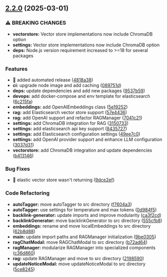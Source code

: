 ## [2.2.0](https://github.com/marvinroman/obsidian-local-llm-helper/compare/v2.1.2...v2.2.0) (2025-03-01)

### ⚠ BREAKING CHANGES

* **vectorstore:** Vector store implementations now include ChromaDB option
* **settings:** Vector store implementations now include ChromaDB option
* **deps:** Node.js version requirement increased to >=18 for several packages

### Features

* :construction_worker: added automated release ([4818a38](https://github.com/marvinroman/obsidian-local-llm-helper/commit/4818a38b15c8e3163b8d0a3a05bfc2e97b534f99))
* **ci:** upgrade node image and add caching ([089751d](https://github.com/marvinroman/obsidian-local-llm-helper/commit/089751d4fa0b55fa77525d8882ad8c3aabe9bc18))
* **deps:** update dependencies and add new packages ([9537b59](https://github.com/marvinroman/obsidian-local-llm-helper/commit/9537b59eeba683580666cfecfaebad96937dbdd4))
* **devops:** add docker-compose and env template for elasticsearch ([6c215fa](https://github.com/marvinroman/obsidian-local-llm-helper/commit/6c215fa3791f26814b8dcf21a8bda17c5d449783))
* **embeddings:** add OpenAIEmbeddings class ([5e19252](https://github.com/marvinroman/obsidian-local-llm-helper/commit/5e192525198b31c83caafb098bfbf04e9792c79e))
* **rag:** add Elasticsearch vector store support ([57e4436](https://github.com/marvinroman/obsidian-local-llm-helper/commit/57e4436151eb4db4d63578fb74c559f7b6f922c9))
* **rag:** add OpenAI support and refactor RAGManager ([7041c21](https://github.com/marvinroman/obsidian-local-llm-helper/commit/7041c219e62cbc51c65cb8da449213b9d5e45570))
* **settings:** add ChromaDB integration for RAG ([3150733](https://github.com/marvinroman/obsidian-local-llm-helper/commit/31507337d07eeee077fcbc4599c53d3631113b60))
* **settings:** add elasticsearch api key support ([8435727](https://github.com/marvinroman/obsidian-local-llm-helper/commit/843572753dad2683525f7165219fde9ad55bbce4))
* **settings:** add Elasticsearch configuration settings ([49ee7c0](https://github.com/marvinroman/obsidian-local-llm-helper/commit/49ee7c00f8090a4fa72331f2c3ecbcc7208d686d))
* **settings:** add OpenAI provider support and enhance LLM configuration ([3037d31](https://github.com/marvinroman/obsidian-local-llm-helper/commit/3037d31ac250253cd672a8f02481d0b76ba54045))
* **vectorstore:** add ChromaDB integration and update dependencies ([b413146](https://github.com/marvinroman/obsidian-local-llm-helper/commit/b4131463a065c22eed510506ea89266748d3c059))

### Bug Fixes

* :bug: elastic vector store wasn't returning ([9dce2ef](https://github.com/marvinroman/obsidian-local-llm-helper/commit/9dce2ef3324fe839cc0f540504a4d6ce9f369b5a))

### Code Refactoring

* **autoTagger:** move autoTagger to src directory ([f7604a3](https://github.com/marvinroman/obsidian-local-llm-helper/commit/f7604a3e67de2479e50648ed9e6fd1105882e7ab))
* **autoTagger:** use settings for temperature and max tokens ([0d984f5](https://github.com/marvinroman/obsidian-local-llm-helper/commit/0d984f550952826516a68dba3eb12bdd37be43ce))
* **backlink-generator:** update imports and improve modularity ([ca3f2cd](https://github.com/marvinroman/obsidian-local-llm-helper/commit/ca3f2cdbadbba756efcb0cf92d39d34503fba766))
* **backlinkGenerator:** move backlinkGenerator to src directory ([555cfb8](https://github.com/marvinroman/obsidian-local-llm-helper/commit/555cfb8bf19516955fafb5035e877ecdaa941300))
* **embeddings:** rename and move localEmbeddings to src directory ([62b8d88](https://github.com/marvinroman/obsidian-local-llm-helper/commit/62b8d88e3983e79540d79a570dd36913539cf9d9))
* **main:** update import paths and RAGManager initialization ([9be0305](https://github.com/marvinroman/obsidian-local-llm-helper/commit/9be0305a1a20c0123b5b96a9e506ba9d1dcf4b11))
* **ragChatModal:** move RAGChatModal to src directory ([b72ad64](https://github.com/marvinroman/obsidian-local-llm-helper/commit/b72ad64898ee7f69599254dd73a282f06ccfaf3a))
* **ragManager:** modularize RAGManager into specialized components ([c36d860](https://github.com/marvinroman/obsidian-local-llm-helper/commit/c36d86028dff476945d65b115bffc4f6ed8b86bd))
* **rag:** update RAGManager and move to src directory ([2198590](https://github.com/marvinroman/obsidian-local-llm-helper/commit/2198590ac2f0ba504f10207e9f30ba2991e2e643))
* **updateNoticeModal:** move updateNoticeModal to src directory ([5ce8245](https://github.com/marvinroman/obsidian-local-llm-helper/commit/5ce8245f91071f883256a6285206442ad26fb191))
